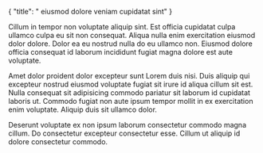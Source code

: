 {
  "title": " eiusmod dolore veniam cupidatat sint"
}

Cillum in tempor non voluptate aliquip sint. Est officia cupidatat culpa ullamco culpa eu sit non consequat. Aliqua nulla enim exercitation eiusmod dolor dolore. Dolor ea eu nostrud nulla do eu ullamco non. Eiusmod dolore officia consequat id laborum incididunt fugiat magna dolore est aute voluptate.

Amet dolor proident dolor excepteur sunt Lorem duis nisi. Duis aliquip qui excepteur nostrud eiusmod voluptate fugiat sit irure id aliqua cillum sit est. Nulla consequat sit adipisicing commodo pariatur sit laborum id cupidatat laboris ut. Commodo fugiat non aute ipsum tempor mollit in ex exercitation enim voluptate. Aliquip duis sit ullamco dolor.

Deserunt voluptate ex non ipsum laborum consectetur commodo magna cillum. Do consectetur excepteur consectetur esse. Cillum ut aliquip id dolore consectetur commodo.